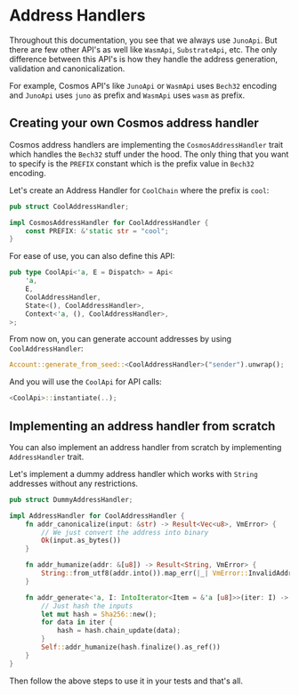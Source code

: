 # Address Handlers

Throughout this documentation, you see that we always use `JunoApi`. But there are 
few other API's as well like `WasmApi`, `SubstrateApi`, etc. The only difference between
this API's is how they handle the address generation, validation and canonicalization.

For example, Cosmos API's like `JunoApi` or `WasmApi` uses `Bech32` encoding and `JunoApi` uses
`juno` as prefix and `WasmApi` uses `wasm` as prefix.

## Creating your own Cosmos address handler

Cosmos address handlers are implementing the `CosmosAddressHandler` trait which
handles the `Bech32` stuff under the hood. The only thing that you want to specify
is the `PREFIX` constant which is the prefix value in `Bech32` encoding.

Let's create an Address Handler for `CoolChain` where the prefix is `cool`:

```rust
pub struct CoolAddressHandler;

impl CosmosAddressHandler for CoolAddressHandler {
    const PREFIX: &'static str = "cool";
}
```

For ease of use, you can also define this API:

```rust
pub type CoolApi<'a, E = Dispatch> = Api<
    'a,
    E,
    CoolAddressHandler,
    State<(), CoolAddressHandler>,
    Context<'a, (), CoolAddressHandler>,
>;
```

From now on, you can generate account addresses by using `CoolAddressHandler`:

```rust
Account::generate_from_seed::<CoolAddressHandler>("sender").unwrap();
```

And you will use the `CoolApi` for API calls:

```rust
<CoolApi>::instantiate(..);
```

## Implementing an address handler from scratch

You can also implement an address handler from scratch by implementing `AddressHandler` trait.

Let's implement a dummy address handler which works with `String` addresses without any restrictions.

```rust
pub struct DummyAddressHandler;

impl AddressHandler for CoolAddressHandler {
    fn addr_canonicalize(input: &str) -> Result<Vec<u8>, VmError> {
        // We just convert the address into binary
        Ok(input.as_bytes())
    }

    fn addr_humanize(addr: &[u8]) -> Result<String, VmError> {
        String::from_utf8(addr.into()).map_err(|_| VmError::InvalidAddress)
    }

    fn addr_generate<'a, I: IntoIterator<Item = &'a [u8]>>(iter: I) -> Result<String, VmError> {       
        // Just hash the inputs
        let mut hash = Sha256::new();
        for data in iter {
            hash = hash.chain_update(data);
        }
        Self::addr_humanize(hash.finalize().as_ref())
    }
}
```

Then follow the above steps to use it in your tests and that's all.
